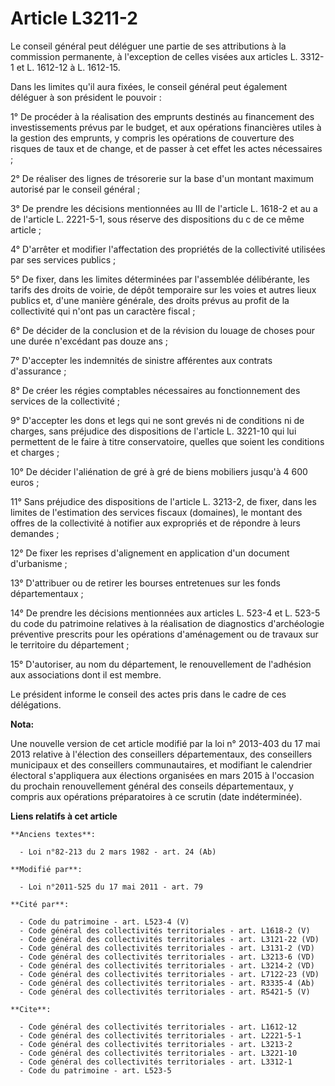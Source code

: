 # Article L3211-2

Le conseil général peut déléguer une partie de ses attributions à la commission permanente, à l'exception de celles visées
aux articles L. 3312-1 et L. 1612-12 à L. 1612-15. 

Dans les limites qu'il aura fixées, le conseil général peut également déléguer à son président le pouvoir : 

1° De procéder à la réalisation des emprunts destinés au financement des investissements prévus par le budget, et aux
opérations financières utiles à la gestion des emprunts, y compris les opérations de couverture des risques de taux et de
change, et de passer à cet effet les actes nécessaires ; 

2° De réaliser des lignes de trésorerie sur la base d'un montant maximum autorisé par le conseil général ; 

3° De prendre les décisions mentionnées au III de l'article L. 1618-2 et au a de l'article L. 2221-5-1, sous réserve des
dispositions du c de ce même article ; 

4° D'arrêter et modifier l'affectation des propriétés de la collectivité utilisées par ses services publics ; 

5° De fixer, dans les limites déterminées par l'assemblée délibérante, les tarifs des droits de voirie, de dépôt temporaire
sur les voies et autres lieux publics et, d'une manière générale, des droits prévus au profit de la collectivité qui n'ont
pas un caractère fiscal ; 

6° De décider de la conclusion et de la révision du louage de choses pour une durée n'excédant pas douze ans ; 

7° D'accepter les indemnités de sinistre afférentes aux contrats d'assurance ; 

8° De créer les régies comptables nécessaires au fonctionnement des services de la collectivité ; 

9° D'accepter les dons et legs qui ne sont grevés ni de conditions ni de charges, sans préjudice des dispositions de
l'article L. 3221-10 qui lui permettent de le faire à titre conservatoire, quelles que soient les conditions et charges ; 

10° De décider l'aliénation de gré à gré de biens mobiliers jusqu'à 4 600 euros ; 

11° Sans préjudice des dispositions de l'article L. 3213-2, de fixer, dans les limites de l'estimation des services fiscaux
(domaines), le montant des offres de la collectivité à notifier aux expropriés et de répondre à leurs demandes ; 

12° De fixer les reprises d'alignement en application d'un document d'urbanisme ; 

13° D'attribuer ou de retirer les bourses entretenues sur les fonds départementaux ; 

14° De prendre les décisions mentionnées aux articles L. 523-4 et L. 523-5 du code du patrimoine relatives à la réalisation
de diagnostics d'archéologie préventive prescrits pour les opérations d'aménagement ou de travaux sur le territoire du
département ;

15° D'autoriser, au nom du département, le renouvellement de l'adhésion aux associations dont il est membre. 

Le président informe le conseil des actes pris dans le cadre de ces délégations.

**Nota:**

Une nouvelle version de cet article modifié par la loi n° 2013-403 du 17 mai 2013 relative à l'élection des conseillers
départementaux, des conseillers municipaux et des conseillers communautaires, et modifiant le calendrier électoral
s'appliquera aux élections organisées en mars 2015 à l'occasion du prochain renouvellement général des conseils
départementaux, y compris aux opérations préparatoires à ce scrutin (date indéterminée).

**Liens relatifs à cet article**

	**Anciens textes**:

	  - Loi n°82-213 du 2 mars 1982 - art. 24 (Ab)

	**Modifié par**:

	  - Loi n°2011-525 du 17 mai 2011 - art. 79

	**Cité par**:

	  - Code du patrimoine - art. L523-4 (V)
	  - Code général des collectivités territoriales - art. L1618-2 (V)
	  - Code général des collectivités territoriales - art. L3121-22 (VD)
	  - Code général des collectivités territoriales - art. L3131-2 (VD)
	  - Code général des collectivités territoriales - art. L3213-6 (VD)
	  - Code général des collectivités territoriales - art. L3214-2 (VD)
	  - Code général des collectivités territoriales - art. L7122-23 (VD)
	  - Code général des collectivités territoriales - art. R3335-4 (Ab)
	  - Code général des collectivités territoriales - art. R5421-5 (V)

	**Cite**:

	  - Code général des collectivités territoriales - art. L1612-12
	  - Code général des collectivités territoriales - art. L2221-5-1
	  - Code général des collectivités territoriales - art. L3213-2
	  - Code général des collectivités territoriales - art. L3221-10
	  - Code général des collectivités territoriales - art. L3312-1
	  - Code du patrimoine - art. L523-5
